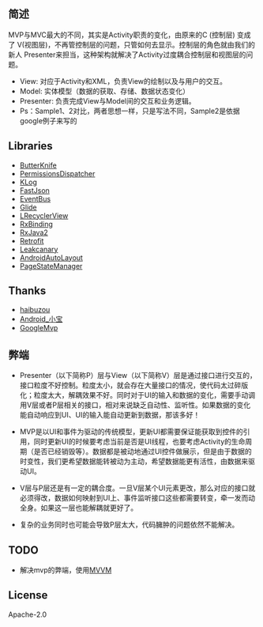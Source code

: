 ## 简述
MVP与MVC最大的不同，其实是Activity职责的变化，由原来的C (控制层) 变成了 V(视图层)，不再管控制层的问题，只管如何去显示。控制层的角色就由我们的新人 Presenter来担当，这种架构就解决了Activity过度耦合控制层和视图层的问题。

- View: 对应于Activity和XML，负责View的绘制以及与用户的交互。
- Model: 实体模型（数据的获取、存储、数据状态变化）
- Presenter: 负责完成View与Model间的交互和业务逻辑。
- Ps：Sample1、2对比，两者思想一样，只是写法不同，Sample2是依据google例子来写的

## Libraries
- [ButterKnife](https://github.com/JakeWharton/butterknife)
- [PermissionsDispatcher](https://github.com/hotchemi/PermissionsDispatcher)
- [KLog](https://github.com/ZhaoKaiQiang/KLog)
- [FastJson](https://github.com/alibaba/fastjson)
- [EventBus](https://github.com/greenrobot/EventBus)
- [Glide](https://github.com/bumptech/glide)
- [LRecyclerView](https://github.com/jdsjlzx/LRecyclerView)
- [RxBinding](https://github.com/JakeWharton/RxBinding)
- [RxJava2](https://github.com/ReactiveX/RxJava)
- [Retrofit](https://github.com/square/retrofit)
- [Leakcanary](https://github.com/square/leakcanary)
- [AndroidAutoLayout](https://github.com/hongyangAndroid/AndroidAutoLayout)
- [PageStateManager](https://github.com/hss01248/PageStateManager)


## Thanks
- [haibuzou](https://github.com/haibuzou/MVPSample/tree/master)
- [Android_小宝](http://www.jianshu.com/p/14283d8d3a60)
- [GoogleMvp](https://github.com/googlesamples/android-architecture/tree/todo-mvp/)


## 弊端 ##
- Presenter（以下简称P）层与View（以下简称V）层是通过接口进行交互的，接口粒度不好控制。粒度太小，就会存在大量接口的情况，使代码太过碎版化；粒度太大，解耦效果不好。同时对于UI的输入和数据的变化，需要手动调用V层或者P层相关的接口，相对来说缺乏自动性、监听性。如果数据的变化能自动响应到UI、UI的输入能自动更新到数据，那该多好！

- MVP是以UI和事件为驱动的传统模型，更新UI都需要保证能获取到控件的引用，同时更新UI的时候要考虑当前是否是UI线程，也要考虑Activity的生命周期（是否已经销毁等）。数据都是被动地通过UI控件做展示，但是由于数据的时变性，我们更希望数据能转被动为主动，希望数据能更有活性，由数据来驱动UI。

- V层与P层还是有一定的耦合度。一旦V层某个UI元素更改，那么对应的接口就必须得改，数据如何映射到UI上、事件监听接口这些都需要转变，牵一发而动全身。如果这一层也能解耦就更好了。

- 复杂的业务同时也可能会导致P层太大，代码臃肿的问题依然不能解决。


## TODO ##

- 解决mvp的弊端，使用[MVVM](https://github.com/KobeBryant824/MVVMSample)


## License
   Apache-2.0
